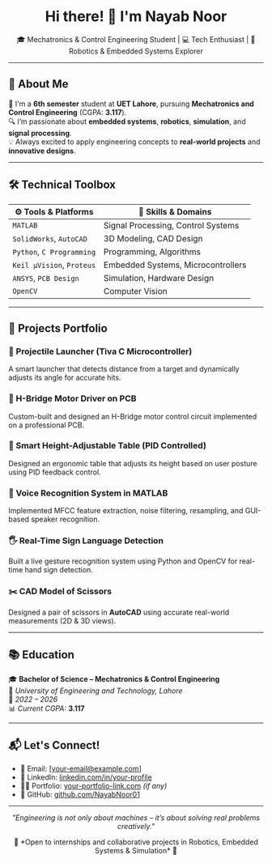 <h1 align="center">Hi there! 👋 I'm Nayab Noor</h1>

<p align="center">
🎓 Mechatronics & Control Engineering Student | 💻 Tech Enthusiast | 🤖 Robotics & Embedded Systems Explorer  
</p>

---

## 🚀 About Me

🌟 I'm a **6th semester** student at **UET Lahore**, pursuing **Mechatronics and Control Engineering** (CGPA: **3.117**).  
🔍 I’m passionate about **embedded systems**, **robotics**, **simulation**, and **signal processing**.  
💡 Always excited to apply engineering concepts to **real-world projects** and **innovative designs**.

---

## 🛠 Technical Toolbox

| ⚙️ Tools & Platforms        | 🧠 Skills & Domains                |
|----------------------------|-----------------------------------|
| `MATLAB`                   | Signal Processing, Control Systems |
| `SolidWorks`, `AutoCAD`    | 3D Modeling, CAD Design            |
| `Python`, `C Programming`  | Programming, Algorithms            |
| `Keil µVision`, `Proteus`  | Embedded Systems, Microcontrollers |
| `ANSYS`, `PCB Design`      | Simulation, Hardware Design        |
| `OpenCV`                   | Computer Vision                    |

---

## 💼 Projects Portfolio

### 🎯 Projectile Launcher (Tiva C Microcontroller)
A smart launcher that detects distance from a target and dynamically adjusts its angle for accurate hits.

### 🔁 H-Bridge Motor Driver on PCB
Custom-built and designed an H-Bridge motor control circuit implemented on a professional PCB.

### 📏 Smart Height-Adjustable Table (PID Controlled)
Designed an ergonomic table that adjusts its height based on user posture using PID feedback control.

### 🧠 Voice Recognition System in MATLAB
Implemented MFCC feature extraction, noise filtering, resampling, and GUI-based speaker recognition.

### 🖐️ Real-Time Sign Language Detection
Built a live gesture recognition system using Python and OpenCV for real-time hand sign detection.

### ✂️ CAD Model of Scissors
Designed a pair of scissors in **AutoCAD** using accurate real-world measurements (2D & 3D views).

---

## 📚 Education

🎓 **Bachelor of Science – Mechatronics & Control Engineering**  
🏫 *University of Engineering and Technology, Lahore*  
📆 *2022 – 2026*  
📊 *Current CGPA:* **3.117**

---

## 📬 Let's Connect!

- 📧 Email: [your-email@example.com]  
- 💼 LinkedIn: [linkedin.com/in/your-profile](https://linkedin.com/in/your-profile)  
- 🧑‍💻 Portfolio: [your-portfolio-link.com](https://your-portfolio-link.com) *(if any)*  
- 🌟 GitHub: [github.com/NayabNoor01](https://github.com/NayabNoor01)

---

<p align="center">
  <i>"Engineering is not only about machines – it’s about solving real problems creatively."</i>  
</p>

<p align="center">
  🚀 *Open to internships and collaborative projects in Robotics, Embedded Systems & Simulation* 🤝
</p>
